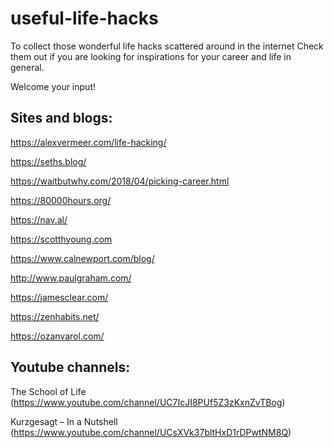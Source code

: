 # useful-life-hacks
To collect those wonderful life hacks scattered around in the internet
Check them out if you are looking for inspirations for your career and life in general. 

Welcome your input!

## Sites and blogs: 

https://alexvermeer.com/life-hacking/ 

https://seths.blog/

https://waitbutwhy.com/2018/04/picking-career.html

https://80000hours.org/

https://nav.al/

https://scotthyoung.com

https://www.calnewport.com/blog/

http://www.paulgraham.com/

https://jamesclear.com/

https://zenhabits.net/

https://ozanvarol.com/

## Youtube channels: 

The School of Life (https://www.youtube.com/channel/UC7IcJI8PUf5Z3zKxnZvTBog)

Kurzgesagt – In a Nutshell (https://www.youtube.com/channel/UCsXVk37bltHxD1rDPwtNM8Q)
